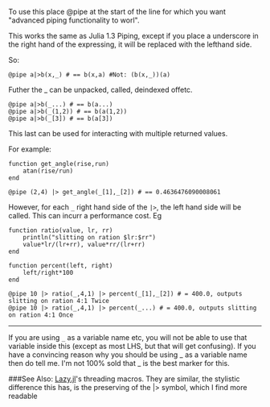 To use this place @pipe at the start of the line for which you want "advanced piping functionality to worl".

This works the same as Julia 1.3 Piping,
except if you place a underscore in the right hand of the expressing, it will be replaced with the lefthand side.

So:

```
@pipe a|>b(x,_) # == b(x,a) #Not: (b(x,_))(a) 
```

Futher  the _ can be unpacked, called, deindexed offetc.

```
@pipe a|>b(_...) # == b(a...)
@pipe a|>b(_(1,2)) # == b(a(1,2))
@pipe a|>b(_[3]) # == b(a[3])
```

This last can be used for interacting with multiple returned values.

For example:

```
function get_angle(rise,run)
    atan(rise/run)
end

@pipe (2,4) |> get_angle(_[1],_[2]) # == 0.4636476090008061

```

However, for each `_` right hand side of the `|>`, the left hand side will be called.
This can incurr a performance cost.
Eg

```
function ratio(value, lr, rr)
    println("slitting on ration $lr:$rr")
    value*lr/(lr+rr), value*rr/(lr+rr)
end

function percent(left, right)
    left/right*100
end

@pipe 10 |> ratio(_,4,1) |> percent(_[1],_[2]) # = 400.0, outputs slitting on ration 4:1 Twice
@pipe 10 |> ratio(_,4,1) |> percent(_...) # = 400.0, outputs slitting on ration 4:1 Once
```




---------------------

If you are using `_` as a variable name etc, you will not be able to use that variable inside this  (except as most LHS, but that will get confusing). If you have a convincing reason why you should be using _ as a variable name then do tell me.
I'm not 100% sold that _ is the best marker for this.

###See Also:
[Lazy.jl](https://github.com/one-more-minute/Lazy.jl#macros)'s threading macros.
They are similar, the stylistic difference this has, is the preserving of the |> symbol, which I find more readable
